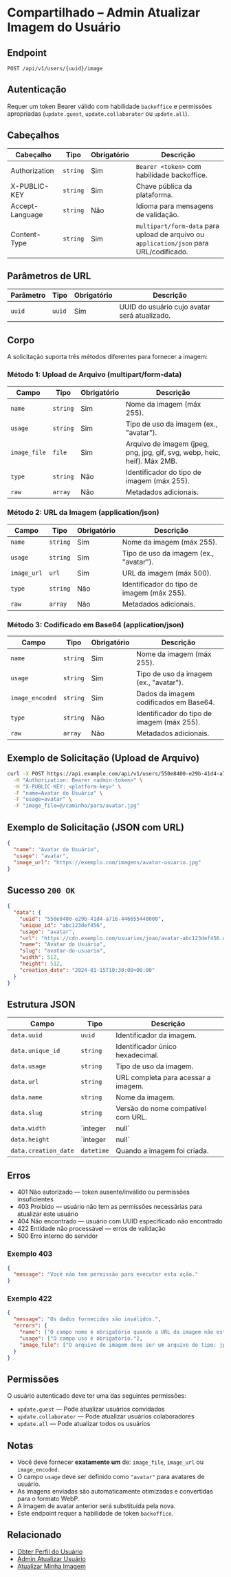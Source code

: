 # Compartilhado – Admin Atualizar Imagem do Usuário

## Endpoint

`POST /api/v1/users/{uuid}/image`

## Autenticação

Requer um token Bearer válido com habilidade `backoffice` e permissões apropriadas (`update.guest`, `update.collaborator` ou `update.all`).

## Cabeçalhos

| Cabeçalho | Tipo | Obrigatório | Descrição |
| --------- | ---- | ----------- | --------- |
| Authorization | `string` | Sim | `Bearer <token>` com habilidade backoffice. |
| X-PUBLIC-KEY  | `string` | Sim | Chave pública da plataforma. |
| Accept-Language | `string` | Não | Idioma para mensagens de validação. |
| Content-Type | `string` | Sim | `multipart/form-data` para upload de arquivo ou `application/json` para URL/codificado. |

## Parâmetros de URL

| Parâmetro | Tipo | Obrigatório | Descrição |
| --------- | ---- | ----------- | --------- |
| `uuid` | `uuid` | Sim | UUID do usuário cujo avatar será atualizado. |

## Corpo

A solicitação suporta três métodos diferentes para fornecer a imagem:

### Método 1: Upload de Arquivo (multipart/form-data)

| Campo | Tipo | Obrigatório | Descrição |
| ----- | ---- | ----------- | --------- |
| `name` | `string` | Sim | Nome da imagem (máx 255). |
| `usage` | `string` | Sim | Tipo de uso da imagem (ex., "avatar"). |
| `image_file` | `file` | Sim | Arquivo de imagem (jpeg, png, jpg, gif, svg, webp, heic, heif). Máx 2MB. |
| `type` | `string` | Não | Identificador do tipo de imagem (máx 255). |
| `raw` | `array` | Não | Metadados adicionais. |

### Método 2: URL da Imagem (application/json)

| Campo | Tipo | Obrigatório | Descrição |
| ----- | ---- | ----------- | --------- |
| `name` | `string` | Sim | Nome da imagem (máx 255). |
| `usage` | `string` | Sim | Tipo de uso da imagem (ex., "avatar"). |
| `image_url` | `url` | Sim | URL da imagem (máx 500). |
| `type` | `string` | Não | Identificador do tipo de imagem (máx 255). |
| `raw` | `array` | Não | Metadados adicionais. |

### Método 3: Codificado em Base64 (application/json)

| Campo | Tipo | Obrigatório | Descrição |
| ----- | ---- | ----------- | --------- |
| `name` | `string` | Sim | Nome da imagem (máx 255). |
| `usage` | `string` | Sim | Tipo de uso da imagem (ex., "avatar"). |
| `image_encoded` | `string` | Sim | Dados da imagem codificados em Base64. |
| `type` | `string` | Não | Identificador do tipo de imagem (máx 255). |
| `raw` | `array` | Não | Metadados adicionais. |

## Exemplo de Solicitação (Upload de Arquivo)

```bash
curl -X POST https://api.example.com/api/v1/users/550e8400-e29b-41d4-a716-446655440000/image \
  -H "Authorization: Bearer <admin-token>" \
  -H "X-PUBLIC-KEY: <platform-key>" \
  -F "name=Avatar do Usuário" \
  -F "usage=avatar" \
  -F "image_file=@/caminho/para/avatar.jpg"
```

## Exemplo de Solicitação (JSON com URL)

```json
{
  "name": "Avatar do Usuário",
  "usage": "avatar",
  "image_url": "https://exemplo.com/imagens/avatar-usuario.jpg"
}
```

## Sucesso `200 OK`

```json
{
  "data": {
    "uuid": "550e8400-e29b-41d4-a716-446655440000",
    "unique_id": "abc123def456",
    "usage": "avatar",
    "url": "https://cdn.exemplo.com/usuarios/joao/avatar-abc123def456.webp",
    "name": "Avatar do Usuário",
    "slug": "avatar-do-usuario",
    "width": 512,
    "height": 512,
    "creation_date": "2024-01-15T10:30:00+00:00"
  }
}
```

## Estrutura JSON

| Campo | Tipo | Descrição |
| ----- | ---- | --------- |
| `data.uuid` | `uuid` | Identificador da imagem. |
| `data.unique_id` | `string` | Identificador único hexadecimal. |
| `data.usage` | `string` | Tipo de uso da imagem. |
| `data.url` | `string` | URL completa para acessar a imagem. |
| `data.name` | `string` | Nome da imagem. |
| `data.slug` | `string` | Versão do nome compatível com URL. |
| `data.width` | `integer|null` | Largura da imagem em pixels. |
| `data.height` | `integer|null` | Altura da imagem em pixels. |
| `data.creation_date` | `datetime` | Quando a imagem foi criada. |

## Erros

- 401 Não autorizado — token ausente/inválido ou permissões insuficientes
- 403 Proibido — usuário não tem as permissões necessárias para atualizar este usuário
- 404 Não encontrado — usuário com UUID especificado não encontrado
- 422 Entidade não processável — erros de validação
- 500 Erro interno do servidor

### Exemplo 403

```json
{
  "message": "Você não tem permissão para executar esta ação."
}
```

### Exemplo 422

```json
{
  "message": "Os dados fornecidos são inválidos.",
  "errors": {
    "name": ["O campo nome é obrigatório quando a URL da imagem não está presente."],
    "usage": ["O campo uso é obrigatório."],
    "image_file": ["O arquivo de imagem deve ser um arquivo do tipo: jpeg, png, jpg, gif, svg, webp, heic, heif."]
  }
}
```

## Permissões

O usuário autenticado deve ter uma das seguintes permissões:
- `update.guest` — Pode atualizar usuários convidados
- `update.collaborator` — Pode atualizar usuários colaboradores
- `update.all` — Pode atualizar todos os usuários

## Notas

- Você deve fornecer **exatamente um** de: `image_file`, `image_url` ou `image_encoded`.
- O campo `usage` deve ser definido como `"avatar"` para avatares de usuário.
- As imagens enviadas são automaticamente otimizadas e convertidas para o formato WebP.
- A imagem de avatar anterior será substituída pela nova.
- Este endpoint requer a habilidade de token `backoffice`.

## Relacionado

- [Obter Perfil do Usuário](./UserProfile.md)
- [Admin Atualizar Usuário](./AdminUserUpdate.md)
- [Atualizar Minha Imagem](./UserImageUpdate.md)
